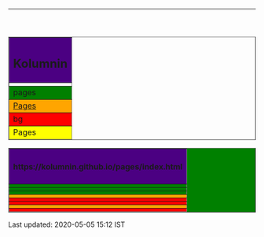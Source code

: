 <html><head>
<meta content="text/html; charset=utf-8" http-equiv="Content-Type" />
<link rel="stylesheet" href="/kol.css" type="text/css">
</head>
<body bgcolor="">
<header><HR></header>
<div><table width="100%" border="" cols="" rows="" align="center" bordercollapse="" rules=""  bgcolor=""><col group valign="top"><col border=""  align="left"><col border=""  align="center"><col align=right border="" ><tr><td></td></tr>
<col valign=top align=left width="" height=""><thead valign=top><tr><th bgcolor=indigo><H2>Kolumnin</H2></th></tr>
</thead>
<tfoot><tr><td bgcolor=yellow>Pages</td></tr></tfoot>
<tbody bgcolor=orange>
<tr><td bgcolor=green colspan=3>pages</td></tr>
<tr><td  bgcolor=""><a href="https://kolumnin.github.io/pages">Pages</a></td></tr>
<tr><td rowspan=2 bgcolor=red>bg</td></tr></tbody></table> 
</div>
<table width="" border="" cols="" rows="" align="center" bordercollapse="" rules=""  bgcolor="green">
<col group valign="top">
<col border=""  align="left"><col border=""  align="center"><col align=right border="" ><tr><td></td></tr>
<col valign=top align=left width="" height="">
<tr><td></td></tr>
<thead valign=top><tr><th bgcolor=indigo><H4>https://kolumnin.github.io/pages/index.html</H4></th></tr>
</thead>
<tfoot><tr><td bgcolor=red></td></tr></tfoot>
<tbody bgcolor=orange>
<tr><td bgcolor=green colspan=3></td></tr>
<tr><td bgcolor=""></td></tr>
<tr><td bgcolor=red></td></tr>
<tr><td bgcolor=red></td></tr>
<tr><td></td></tr>
</tbody>
</table> 

<footer>Last updated: 2020-05-05 15:12 IST</footer>
</body></html>
